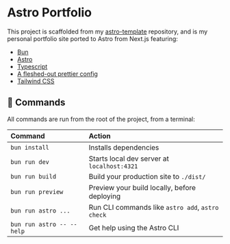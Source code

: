 # Astro Portfolio

This project is scaffolded from my [astro-template](https://github.com/joshatbond/astro-template) repository, and is my personal portfolio site ported to Astro from Next.js featuring:

- [Bun](https://bun.sh/)
- [Astro](https://astro.build/)
- [Typescript](https://www.typescriptlang.org/)
- [A fleshed-out prettier config](https://prettier.io/)
- [Tailwind CSS](https://tailwindcss.com/docs/)

## 🧞 Commands

All commands are run from the root of the project, from a terminal:

| Command                   | Action                                           |
| :------------------------ | :----------------------------------------------- |
| `bun install`             | Installs dependencies                            |
| `bun run dev`             | Starts local dev server at `localhost:4321`      |
| `bun run build`           | Build your production site to `./dist/`          |
| `bun run preview`         | Preview your build locally, before deploying     |
| `bun run astro ...`       | Run CLI commands like `astro add`, `astro check` |
| `bun run astro -- --help` | Get help using the Astro CLI                     |
